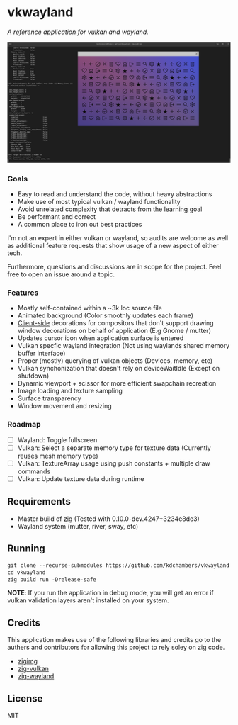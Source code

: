 # vkwayland

*A reference application for vulkan and wayland.*

![Screenshot](assets/screenshot_fedora_gnome.png)

### Goals

- Easy to read and understand the code, without heavy abstractions
- Make use of most typical vulkan / wayland functionality
- Avoid unrelated complexity that detracts from the learning goal
- Be performant and correct
- A common place to iron out best practices

I'm not an expert in either vulkan or wayland, so audits are welcome as well as additional feature requests that show usage of a new aspect of either tech. 

Furthermore, questions and discussions are in scope for the project. Feel free to open an issue around a topic.

### Features

- Mostly self-contained within a ~3k loc source file
- Animated background (Color smoothly updates each frame)
- [Client-side](https://en.wikipedia.org/wiki/Client-side_decoration) decorations for compositors that don't support drawing window decorations on behalf of application (E.g Gnome / mutter)
- Updates cursor icon when application surface is entered
- Vulkan specfic wayland integration (Not using waylands shared memory buffer interface)
- Proper (mostly) querying of vulkan objects (Devices, memory, etc)
- Vulkan synchonization that doesn't rely on deviceWaitIdle (Except on shutdown)
- Dynamic viewport + scissor for more efficient swapchain recreation
- Image loading and texture sampling
- Surface transparency
- Window movement and resizing

### Roadmap

- [ ] Wayland: Toggle fullscreen
- [ ] Vulkan: Select a separate memory type for texture data (Currently reuses mesh memory type)
- [ ] Vulkan: TextureArray usage using push constants + multiple draw commands
- [ ] Vulkan: Update texture data during runtime

## Requirements 

- Master build of [zig](https://github.com/ziglang/zig) (Tested with 0.10.0-dev.4247+3234e8de3)
- Wayland system (mutter, river, sway, etc)

## Running 

    git clone --recurse-submodules https://github.com/kdchambers/vkwayland
    cd vkwayland
    zig build run -Drelease-safe

**NOTE**: If you run the application in debug mode, you will get an error if vulkan validation layers aren't installed on your system.

## Credits

This application makes use of the following libraries and credits go to the authers and contributors for allowing this project to rely soley on zig code.

- [zigimg](https://github.com/zigimg/zigimg)
- [zig-vulkan](https://github.com/Snektron/vulkan-zig)
- [zig-wayland](https://github.com/ifreund/zig-wayland) 

## License

MIT
